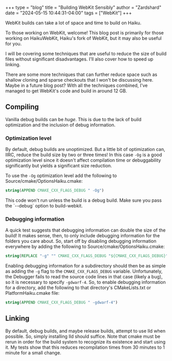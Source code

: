 +++
type = "blog"
title = "Building WebKit Sensibly"
author = "Zardshard"
date = "2024-05-15 10:44:31-04:00"
tags = ["WebKit"]
+++

WebKit builds can take a lot of space and time to build on Haiku.

<div class="alert alert-info">
To those working on WebKit, welcome! This blog post is primarily for those working on HaikuWebKit, Haiku's fork of WebKit, but it may also be useful for you.
</div>

I will be covering some techniques that are useful to reduce the size of build files without significant disadvantages. I'll also cover how to speed up linking.

There are some more techniques that can further reduce space such as shallow cloning and sparse checkouts that I won't be discussing here. Maybe in a future blog post? With all the techniques combined, I've managed to get WebKit's code and build in around 12 GB.

## Compiling

Vanilla debug builds can be *huge*. This is due to the lack of build optimization and the inclusion of debug information.

### Optimization level

By default, debug builds are unoptimized. But a little bit of optimization can, IIRC, reduce the build size by two or three times! In this case `-Og` is a good optimization level since it doesn't affect compilation time or debuggability significantly but yields a significant size reduction.

To use the `-Og` optimization level add the following to Source/cmake/OptionsHaiku.cmake:

```cmake
string(APPEND CMAKE_CXX_FLAGS_DEBUG " -Og")
```

<div class="alert alert-warning">
This code won't run unless the build is a debug build. Make sure you pass the `--debug` option to build-webkit.
</div>

### Debugging information

A quick test suggests that debugging information can double the size of the build! It makes sense, then, to only include debugging information for the folders you care about. So, start off by disabling debugging information everywhere by adding the following to Source/cmake/OptionsHaiku.cmake:

```cmake
string(REPLACE "-g" "" CMAKE_CXX_FLAGS_DEBUG "${CMAKE_CXX_FLAGS_DEBUG}")
```

Enabling debugging information for a subdirectory should then be as simple as adding the `-g` flag to the `CMAKE_CXX_FLAGS_DEBUG` variable. Unfortunately, the Debugger fails to read the source code lines in that case (likely a bug), so it is necessary to specify `-gdwarf-4`. So, to enable debugging information for a directory, add the following to that directory's CMakeLists.txt or PlatformHaiku.cmake file:

```cmake
string(APPEND CMAKE_CXX_FLAGS_DEBUG " -gdwarf-4")
```

## Linking

By default, debug builds, and maybe release builds, attempt to use lld when possible. So, simply installing lld should suffice. Note that cmake must be rerun in order for the build system to recognize its existence and start using it. My tests show that this reduces recompilation times from 30 minutes to 1 minute for a small change.
